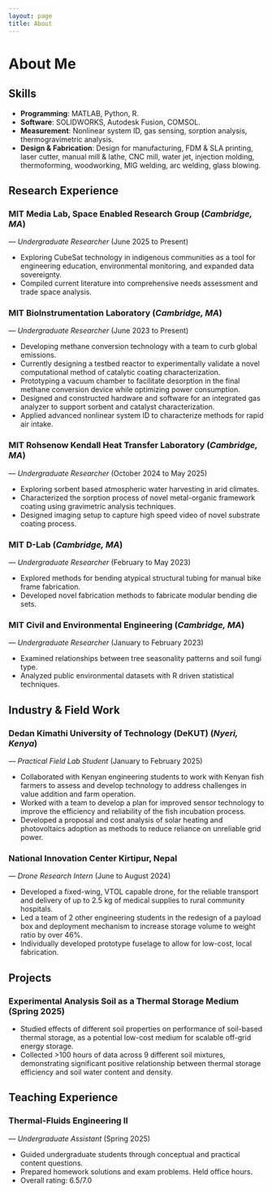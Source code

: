 ```yaml
---
layout: page
title: About
---
```


# About Me

## Skills
- **Programming**: MATLAB, Python, R.
- **Software**: SOLIDWORKS, Autodesk Fusion, COMSOL.
- **Measurement**: Nonlinear system ID, gas sensing, sorption analysis, thermogravimetric analysis.
- **Design & Fabrication**: Design for manufacturing, FDM & SLA printing, laser cutter, manual mill & lathe, CNC mill, water jet, injection molding, thermoforming, woodworking, MIG welding, arc welding, glass blowing.

## Research Experience
### MIT Media Lab, Space Enabled Research Group (*Cambridge, MA*)
— *Undergraduate Researcher* (June 2025 to Present)
- Exploring CubeSat technology in indigenous communities as a tool for engineering education, environmental monitoring, and expanded data sovereignty.
- Compiled current literature into comprehensive needs assessment and trade space analysis.

### MIT BioInstrumentation Laboratory	(*Cambridge, MA*)
— *Undergraduate Researcher*	(June 2023 to Present)
- Developing methane conversion technology with a team to curb global emissions.
- Currently designing a testbed reactor to experimentally validate a novel computational method of catalytic coating characterization.
- Prototyping a vacuum chamber to facilitate desorption in the final methane conversion device while optimizing power consumption.
- Designed and constructed hardware and software for an integrated gas analyzer to support sorbent and catalyst characterization.
- Applied advanced nonlinear system ID to characterize methods for rapid air intake.

### MIT Rohsenow Kendall Heat Transfer Laboratory	(*Cambridge, MA*)
— *Undergraduate Researcher* (October 2024 to May 2025)
- Exploring sorbent based atmospheric water harvesting in arid climates.
- Characterized the sorption process of novel metal-organic framework coating using gravimetric analysis techniques.
- Designed imaging setup to capture high speed video of novel substrate coating process.

### MIT D-Lab	(*Cambridge, MA*)
— *Undergraduate Researcher*	(February to May 2023)
- Explored methods for bending atypical structural tubing for manual bike frame fabrication.
- Developed novel fabrication methods to fabricate modular bending die sets.

### MIT Civil and Environmental Engineering	(*Cambridge, MA*)
— *Undergraduate Researcher* (January to February 2023)
- Examined relationships between tree seasonality patterns and soil fungi type.
- Analyzed public environmental datasets with R driven statistical techniques.

## Industry & Field Work
### Dedan Kimathi University of Technology (DeKUT)	(*Nyeri, Kenya*)
— *Practical Field Lab Student*	(January to February 2025)
- Collaborated with Kenyan engineering students to work with Kenyan fish farmers to assess and develop technology to address challenges in value addition and farm operation.
- Worked with a team to develop a plan for improved sensor technology to improve the efficiency and reliability of the fish incubation process.
- Developed a proposal and cost analysis of solar heating and photovoltaics adoption as methods to reduce reliance on unreliable grid power.

### National Innovation Center	Kirtipur, Nepal
— *Drone Research Intern*	(June to August 2024)
- Developed a fixed-wing, VTOL capable drone, for the reliable transport and delivery of up to 2.5 kg of medical supplies to rural community hospitals.
- Led a team of 2 other engineering students in the redesign of a payload box and deployment mechanism to increase storage volume to weight ratio by over 46%.
- Individually developed prototype fuselage to allow for low-cost, local fabrication.

## Projects
### Experimental Analysis Soil as a Thermal Storage Medium	(Spring 2025)
- Studied effects of different soil properties on performance of soil-based thermal storage, as a potential low-cost medium for scalable off-grid energy storage.
- Collected >100 hours of data across 9 different soil mixtures, demonstrating significant positive relationship between thermal storage efficiency and soil water content and density.

## Teaching	Experience
### Thermal-Fluids Engineering II
— *Undergraduate Assistant* (Spring 2025)
- Guided undergraduate students through conceptual and practical content questions.
- Prepared homework solutions and exam problems. Held office hours.
- Overall rating: 6.5/7.0	



